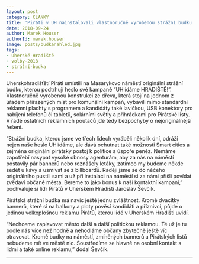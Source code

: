 ```yaml
---
layout: post
category: CLANKY
title: 'Piráti v UH nainstalovali vlastnoručně vyrobenou strážní budku. Má i USB'
date: 2018-09-24
author: Marek Houser
authorId: marek.houser
image: posts/budkanahled.jpg
tags: 
- Uherské-Hradiště 
- volby-2018 
- strážní-budka
---
```

Uherskohradišťští Piráti umístili na Masarykovo náměstí originální strážní budku, kterou podtrhují heslo své kampaně “UHlídáme HRADIŠTĚ!”. Vlastnoručně vyrobenou konstrukci ze dřeva, která stojí na jednom z úřadem přiřazených míst pro komunální kampaň, vybavili mimo standardní reklamní plachty s programem a kandidáty také lavičkou, USB konektory pro nabíjení telefonů či tabletů, solárními světly a přihrádkami pro Pirátské listy. V řadě ostatních reklamních poutačů jde tedy bezpochyby o nejoriginálnější řešení.

“Strážní budka, kterou jsme ve třech lidech vyráběli několik dní, odráží nejen naše heslo UHlídáme, ale dává ochutnat také možnosti Smart cities a zejména originální pirátský postoj k politice a úspoře peněz. Nemáme zapotřebí nasypat vysoké obnosy agenturám, aby za nás na náměstí postavily pár bannerů nebo roznášely letáky, zatímco my budeme někde sedět u kávy a usmívat se z billboardů. Raději jsme se do něčeho originálního pustili sami a už při instalaci na náměstí si za námi přišli povídat zvědaví občané města. Bereme to jako bonus k naší kontaktní kampani,” pochvaluje si lídr Pirátů v Uherském Hradišti Jaroslav Ševčík.

Pirátská strážní budka má navíc ještě jednu zvláštnost. Kromě dvacítky bannerů, které si na balkony a ploty pověsí kandidáti a příznivci, půjde o jedinou velkoplošnou reklamu Pirátů, kterou lidé v Uherském Hradišti uvidí.

“Nechceme zaplavovat město další a další politickou reklamou. Té už je tu podle nás více než hodně a nehodláme občany zbytečně ještě víc otravovat. Kromě budky na náměstí, zmíněných bannerů a Pirátských listů nebudeme mít ve městě nic. Soustředíme se hlavně na osobní kontakt s lidmi a také online reklamu,” dodal Ševčík.

- - -
